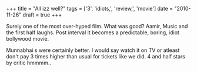 +++
title = "All izz well?"
tags = ['3', 'idiots,', 'review,', 'movie']
date = "2010-11-26"
draft = true
+++

Surely one of the most over-hyped film. What was good? Aamir, Music and
the first half laughs. Post interval it becomes a predictable, boring,
idiot bollywood movie.

Munnabhai s were certainly better. I would say watch it on TV or atleast
don't pay 3 times higher than usual for tickets like we did. 4 and half
stars by critic hmmmm..
